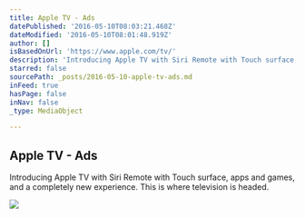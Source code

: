 ```yaml
---
title: Apple TV - Ads
datePublished: '2016-05-10T08:03:21.468Z'
dateModified: '2016-05-10T08:01:48.919Z'
author: []
isBasedOnUrl: 'https://www.apple.com/tv/'
description: 'Introducing Apple TV with Siri Remote with Touch surface, apps and games, and a completely new experience. This is where television is headed.'
starred: false
sourcePath: _posts/2016-05-10-apple-tv-ads.md
inFeed: true
hasPage: false
inNav: false
_type: MediaObject

---
```

<article style=""><h1>Apple TV - Ads</h1><p>Introducing Apple TV with Siri Remote with Touch surface, apps and games, and a completely new experience. This is where television is headed.</p><img src="http://images.apple.com/tv/images/og.jpg" /></article>